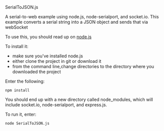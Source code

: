 SerialToJSON.js

A serial-to-web example using node.js, node-serialport, and socket.io. This example
converts a serial string into a JSON object and sends that via webSocket

To use this, you should read up on <a href="nodejs.org">node.js</a>

To install it:
* make sure you've installed node.js
* either clone the project in git or download it
* from the command line,change directories to the directory where you downloaded the project

Enter the following:

	npm install 

You should end up with a new directory called node_modules, which will include socket.io, node-serialport, and express.js.

To run it, enter:

	node SerialToJSON.js
